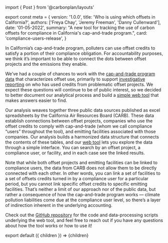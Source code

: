 import { Post } from '@carbonplan/layouts'

export const meta = {
  version: '1.0.0',
  title: 'Who is using which offsets in California?',
  authors: ['Freya Chay', 'Jeremy Freeman', 'Danny Cullenward'],
  date: '01-05-2022',
  summary:
    "A new tool for tracking the use of carbon offsets for compliance in California's cap-and-trade program.",
  card: 'compliance-users-release',
}

In California’s cap-and-trade program, polluters can use offset credits to satisfy a portion of their compliance obligation. For accountability purposes, we think it’s important to be able to connect the dots between offset projects and the emissions they enable.

We’ve had a couple of chances to work with the [cap-and-trade program data](https://ww2.arb.ca.gov/our-work/programs/cap-and-trade-program/cap-and-trade-program-data) that characterizes offset use, primarily to support [investigative reporting](https://www.latimes.com/politics/story/2021-09-08/what-is-the-california-climate-credit-does-it-cut-pollution) on who has used credits from problematic offset projects. We expect these questions will continue to be of public interest, so we decided to better document our analytical process and build a [simple web tool](https://carbonplan.org/research/compliance-users) that makes answers easier to find.

Our analysis weaves together three public data sources published as excel spreadsheets by the California Air Resources Board (CARB). These data establish connections between offset projects, companies who use the offset credits to comply with cap-and-trade (whom we call compliance “users” throughout the tool), and emitting facilities associated with those companies. Our analysis builds a harmonized data structure that connects the contents of these tables, and our [web tool](https://carbonplan.org/research/compliance-users) lets you explore the data through a simple interface. You can search by an offset project, a compliance user, or facility, and in each case see the linked results.

Note that while both offset projects and emitting facilities can be linked to compliance users, the data from CARB does not allow them to be directly connected with each other. In other words, you can link a set of facilities to a set of offsets credits turned in by a compliance user for a particular period, but you cannot link specific offset credits to specific emitting facilities. That’s neither a limit of our approach nor of the public data, but rather a consequence of how the cap-and-trade program works — climate pollution liabilities come due at the compliance user level, so there’s a layer of indirection inherent in the underlying accounting.

Check out the [GitHub repository](https://github.com/carbonplan/compliance-users) for the code and data-processing scripts underlying the web tool, and feel free to reach out if you have any questions about how the tool works or how to use it!

export default ({ children }) => <Post meta={meta}>{children}</Post>
